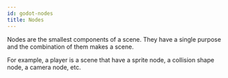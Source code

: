 ```yaml
---
id: godot-nodes
title: Nodes
---
```


Nodes are the smallest components of a scene.
They have a single purpose and the combination of them makes a scene.

For example, a player is a scene that have a sprite node, a collision shape node, a camera node, etc.
